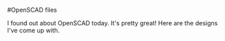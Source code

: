 #OpenSCAD files

I found out about OpenSCAD today. It's pretty great! Here are the designs I've come up with.
